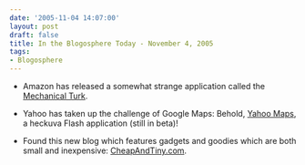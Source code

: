 ```yaml
---
date: '2005-11-04 14:07:00'
layout: post
draft: false
title: In the Blogosphere Today - November 4, 2005
tags:
- Blogosphere
---
```


  * Amazon has released a somewhat strange application called the [Mechanical Turk](http://www.mturk.com/mturk/welcome).


  * Yahoo has taken up the challenge of Google Maps: Behold, [Yahoo Maps](http://maps.yahoo.com/beta), a heckuva Flash application (still in beta)!


  * Found this new blog which features gadgets and goodies which are both small and inexpensive: [CheapAndTiny.com](http://www.cheapandtiny.com/).



